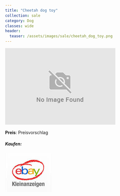 ```yaml
---
title: "Cheetah dog toy"
collection: sale
category: Dog
classes: wide
header: 
  teaser: /assets/images/sale/cheetah_dog_toy.png
---
```




<a href="">
  <img src="/assets/images/sale/cheetah_dog_toy.png" alt="Cheetah dog toy">
</a>

**Preis**: Preisvorschlag


##### Kaufen:
<a href="">
  <img src="/assets/images/ebay.png" alt="Ebay Kleinanzeigen">
</a>

